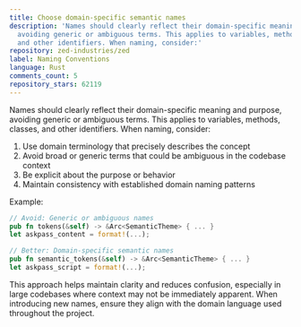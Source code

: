 ```yaml
---
title: Choose domain-specific semantic names
description: 'Names should clearly reflect their domain-specific meaning and purpose,
  avoiding generic or ambiguous terms. This applies to variables, methods, classes,
  and other identifiers. When naming, consider:'
repository: zed-industries/zed
label: Naming Conventions
language: Rust
comments_count: 5
repository_stars: 62119
---
```


Names should clearly reflect their domain-specific meaning and purpose, avoiding generic or ambiguous terms. This applies to variables, methods, classes, and other identifiers. When naming, consider:

1. Use domain terminology that precisely describes the concept
2. Avoid broad or generic terms that could be ambiguous in the codebase context
3. Be explicit about the purpose or behavior
4. Maintain consistency with established domain naming patterns

Example:
```rust
// Avoid: Generic or ambiguous names
pub fn tokens(&self) -> &Arc<SemanticTheme> { ... }
let askpass_content = format!(...);

// Better: Domain-specific semantic names
pub fn semantic_tokens(&self) -> &Arc<SemanticTheme> { ... }
let askpass_script = format!(...);
```

This approach helps maintain clarity and reduces confusion, especially in large codebases where context may not be immediately apparent. When introducing new names, ensure they align with the domain language used throughout the project.
